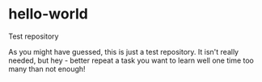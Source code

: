 # hello-world
Test repository

As you might have guessed, this is just a test repository. It isn't really needed, but hey - better repeat a task you want to learn well one time too many than not enough!
